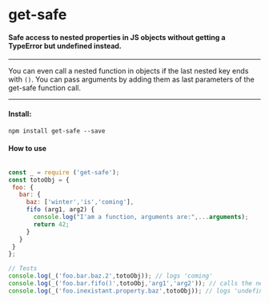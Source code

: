 # get-safe
#### Safe access to nested properties in JS objects without getting a TypeError but undefined instead.
***
You can even call a nested function in objects if the last nested key ends with `()`. You can pass arguments by adding them as last parameters of the get-safe function call.
***
#### Install:
`npm install get-safe --save`

#### How to use
 ```JavaScript

const _ = require ('get-safe');
const totoObj = {
  foo: {
    bar: {
      baz: ['winter','is','coming'],
      fifo (arg1, arg2) {
        console.log("I'am a function, arguments are:",...arguments);
        return 42;
      }
    }
  }
};

// Tests
console.log(_('foo.bar.baz.2',totoObj)); // logs 'coming'
console.log(_('foo.bar.fifo()',totoObj,'arg1','arg2')); // calls the nested function 'fifo' and logs its result
console.log(_('foo.inexistant.property.baz',totoObj)); // logs 'undefined'
```
